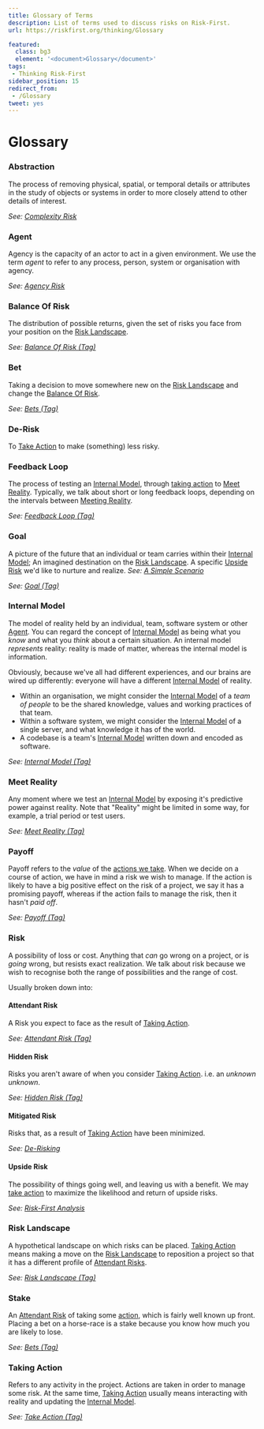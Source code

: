 ```yaml
---
title: Glossary of Terms
description: List of terms used to discuss risks on Risk-First.
url: https://riskfirst.org/thinking/Glossary

featured: 
  class: bg3
  element: '<document>Glossary</document>'
tags:
 - Thinking Risk-First
sidebar_position: 15
redirect_from: 
 - /Glossary
tweet: yes
---
```


# Glossary

### Abstraction

The process of removing physical, spatial, or temporal details or attributes in the study of objects or systems in order to more closely attend to other details of interest.  

_See: [Complexity Risk](../risks/Complexity-Risk.md)_

### Agent

Agency is the capacity of an actor to act in a given environment.  We use the term _agent_ to refer to any process, person, system or organisation with agency. 

_See: [Agency Risk](../risks/Agency-Risk.md)_

### Balance Of Risk

The distribution of possible returns, given the set of risks you face from your position on the [Risk Landscape](#risk-landscape).  

_See: [Balance Of Risk (Tag)](/tags/balance-of-risk)_

### Bet

Taking a decision to move somewhere new on the [Risk Landscape](#risk-landscape) and change the [Balance Of Risk](#balance-of-risk).  

_See: [Bets (Tag)](/tags/bets)_

### De-Risk

To [Take Action](#taking-action) to make (something) less risky.

### Feedback Loop

The process of testing an [Internal Model](#internal-model), through [taking action](#taking-action) to [Meet Reality](#meet-reality).  Typically, we talk about short or long feedback loops, depending on the intervals between [Meeting Reality](#meet-reality).  

_See: [Feedback Loop (Tag)](/tags/feedback-loop)_

### Goal

A picture of the future that an individual or team carries within their [Internal Model](#internal-model);  An imagined destination on the [Risk Landscape](#risk-landscape).  A specific [Upside Risk](#upside-risk) we'd like to nurture and realize. _See: [A Simple Scenario](../thinking/A-Simple-Scenario.md)_

_See: [Goal (Tag)](/tags/goal)_


### Internal Model

The model of reality held by an individual, team, software system or other [Agent](#agent).   You can regard the concept of [Internal Model](#internal-model) as being what you _know_ and what you _think_ about a certain situation.  An internal model _represents_ reality:  reality is made of matter, whereas the internal model is information.

Obviously, because we've all had different experiences, and our brains are wired up differently: everyone will have a different [Internal Model](#internal-model) of reality.  

- Within an organisation, we might consider the [Internal Model](#internal-model) of a _team of people_ to be the shared knowledge, values and working practices of that team.
- Within a software system, we might consider the [Internal Model](#internal-model) of a single server, and what knowledge it has of the world.
- A codebase is a team's [Internal Model](#internal-model) written down and encoded as software.

_See: [Internal Model (Tag)](/tags/internal-model)_

### Meet Reality

Any moment where we test an [Internal Model](#internal-model) by exposing it's predictive power against reality.  Note that "Reality" might be limited in some way, for example, a trial period or test users.   

_See: [Meet Reality (Tag)](/tags/meet-reality)_

### Payoff

Payoff refers to the _value_ of the [actions we take](#taking-action).  When we decide on a course of action, we have in mind a risk we wish to manage.  If the action is likely to have a big positive effect on the risk of a project, we say it has a promising payoff, whereas if the action fails to manage the risk, then it hasn't _paid off_.   

_See: [Payoff (Tag)](/tags/payoff)_

### Risk

A possibility of loss or cost.  Anything that _can_ go wrong on a project, or is _going_ wrong, but resists exact realization.  We talk about risk because we wish to recognise both the range of possibilities and the range of cost.  

Usually broken down into: 

#### Attendant Risk

A Risk you expect to face as the result of [Taking Action](#taking-action).   

_See: [Attendant Risk (Tag)](/tags/attendant-risk)_

#### Hidden Risk

Risks you aren't aware of when you consider [Taking Action](#taking-action).  i.e. an _unknown unknown_.   

_See: [Hidden Risk (Tag)](/tags/hidden-risk)_

#### Mitigated Risk

Risks that, as a result of [Taking Action](#taking-action) have been minimized.  

_See: [De-Risking](../thinking/De-Risking.md)_

#### Upside Risk

The possibility of things going well, and leaving us with a benefit.  We may [take action](#taking-action) to maximize the likelihood and return of upside risks.  

_See: [Risk-First Analysis](../estimating/Risk-First-Analysis.md)_

### Risk Landscape

A hypothetical landscape on which risks can be placed.  [Taking Action](#taking-action) means making a move on the [Risk Landscape](#risk-landscape) to reposition a project so that it has a different profile of [Attendant Risks](#attendant-risk).   

_See: [Risk Landscape (Tag)](/tags/risk-landscape)_

### Stake

An [Attendant Risk](#attendant-risk) of taking some [action](#taking-action), which is fairly well known up front.  Placing a bet on a horse-race is a stake because you know how much you are likely to lose. 

_See: [Bets (Tag)](/tags/bets)_

### Taking Action

Refers to any activity in the project.  Actions are taken in order to manage some risk.  At the same time, [Taking Action](#taking-action) usually means interacting with reality and updating the [Internal Model](#internal-model).  

_See: [Take Action (Tag)](/tags/take-action)_
